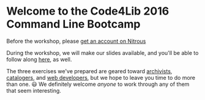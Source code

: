 # Welcome to the Code4Lib 2016 Command Line Bootcamp

Before the workshop, please [get an account on Nitrous](https://github.com/csheldonhess/c4l16-cli-workshop/blob/master/get_nitrous.md)

During the workshop, we will make our slides available, and you'll be able to follow along [here](https://github.com/csheldonhess/c4l16-cli-workshop/blob/master/command_line_basics.md), as well.

The three exercises we've prepared are geared toward [archivists](https://github.com/csheldonhess/c4l16-cli-workshop/tree/master/archiving-exercise), [catalogers](https://github.com/csheldonhess/c4l16-cli-workshop/tree/master/cataloging-exercise), and [web developers](https://github.com/csheldonhess/c4l16-cli-workshop/tree/master/webdev-exercise), but we hope to leave you time to do more than one. 😃 We definitely welcome _anyone_ to work through any of them that seem interesting. 